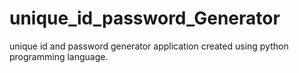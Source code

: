 # unique_id_password_Generator
unique id and password generator application created using python programming language.
